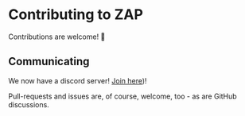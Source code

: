 # Contributing to ZAP

Contributions are welcome! 🙏

## Communicating

We now have a discord server! [Join here](https://discord.gg/jQAAN6Ubyj))!

Pull-requests and issues are, of course, welcome, too - as are GitHub
discussions.

